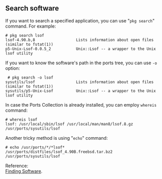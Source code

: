 Search software
----
If you want to search a specified application, you can use "`pkg search`" command. For example:  

	# pkg search lsof
	lsof-4.90.b,8                  Lists information about open files (similar to fstat(1))
	p5-Unix-Lsof-0.0.5_2           Unix::Lsof -- a wrapper to the Unix lsof utility
If you want to know the software's path in the ports tree, you can use `-o` option:  

	 # pkg search -o lsof
	sysutils/lsof                  Lists information about open files (similar to fstat(1))
	sysutils/p5-Unix-Lsof          Unix::Lsof -- a wrapper to the Unix lsof utility
In case the Ports Collection is already installed, you can employ `whereis` command:  

	# whereis lsof
	lsof: /usr/local/sbin/lsof /usr/local/man/man8/lsof.8.gz /usr/ports/sysutils/lsof

Another tricky method is using "`echo`" command:  

	# echo /usr/ports/*/*lsof*
	/usr/ports/distfiles/lsof_4.90B.freebsd.tar.bz2 /usr/ports/sysutils/lsof

Reference:  
[Finding Software](https://www.freebsd.org/doc/handbook/ports-finding-applications.html).


